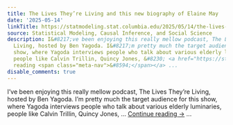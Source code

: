```yaml
---
title: The Lives They’re Living and this new biography of Elaine May
date: '2025-05-14'
linkTitle: https://statmodeling.stat.columbia.edu/2025/05/14/the-lives-theyre-living-and-this-new-biography-of-elaine-may/
source: Statistical Modeling, Causal Inference, and Social Science
description: I&#8217;ve been enjoying this really mellow podcast, The Lives They&#8217;re
  Living, hosted by Ben Yagoda. I&#8217;m pretty much the target audience for this
  show, where Yagoda interviews people who talk about various elderly luminaries,
  people like Calvin Trillin, Quincy Jones, &#8230; <a href="https://statmodeling.stat.columbia.edu/2025/05/14/the-lives-theyre-living-and-this-new-biography-of-elaine-may/">Continue
  reading <span class="meta-nav">&#8594;</span></a> ...
disable_comments: true
---
```

I&#8217;ve been enjoying this really mellow podcast, The Lives They&#8217;re Living, hosted by Ben Yagoda. I&#8217;m pretty much the target audience for this show, where Yagoda interviews people who talk about various elderly luminaries, people like Calvin Trillin, Quincy Jones, &#8230; <a href="https://statmodeling.stat.columbia.edu/2025/05/14/the-lives-theyre-living-and-this-new-biography-of-elaine-may/">Continue reading <span class="meta-nav">&#8594;</span></a> ...